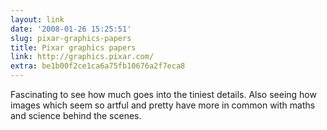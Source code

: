 ```yaml
---
layout: link
date: '2008-01-26 15:25:51'
slug: pixar-graphics-papers
title: Pixar graphics papers
link: http://graphics.pixar.com/
extra: be1b00f2ce1ca6a75fb10676a2f7eca8
---
```


Fascinating to see how much goes into the tiniest details. Also seeing how images which seem so artful and pretty have more in common with maths and science behind the scenes.